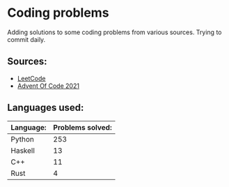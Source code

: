 # Coding problems
Adding solutions to some coding problems from various sources. Trying to commit daily. 

## Sources:

- [LeetCode](https://leetcode.com/)
- [Advent Of Code 2021](https://adventofcode.com/)

## Languages used:

| Language: | Problems solved: |
| --------- | ---------------- |
| Python    | 253              |
| Haskell   | 13               |
| C++       | 11               |
| Rust      | 4                |

